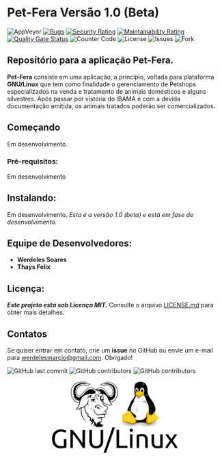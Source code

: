 # Pet-Fera Versão 1.0 (Beta)

<img alt="AppVeyor" src="https://ci.appveyor.com/api/projects/status/cf48frw5fvav00ro?svg=true">  [![Bugs](https://sonarcloud.io/api/project_badges/measure?project=Vault-Cyber-Security_ReconSpyDER&metric=bugs)](https://sonarcloud.io/dashboard?id=Vault-Cyber-Security_ReconSpyDER)  [![Security Rating](https://sonarcloud.io/api/project_badges/measure?project=Vault-Cyber-Security_ReconSpyDER&metric=security_rating)](https://sonarcloud.io/dashboard?id=Vault-Cyber-Security_ReconSpyDER)  [![Maintainability Rating](https://sonarcloud.io/api/project_badges/measure?project=Vault-Cyber-Security_ReconSpyDER&metric=sqale_rating)](https://sonarcloud.io/dashboard?id=Vault-Cyber-Security_ReconSpyDER)  [![Quality Gate Status](https://sonarcloud.io/api/project_badges/measure?project=Vault-Cyber-Security_ReconSpyDER&metric=alert_status)](https://sonarcloud.io/dashboard?id=Vault-Cyber-Security_ReconSpyDER)  <img alt="Counter Code" src="https://img.shields.io/github/languages/count/Vault-Cyber-Security/ReconSpyDER">  <img alt="License" src="https://img.shields.io/github/license/Vault-Cyber-Security/ReconSpyDER">  <img alt="Issues" src="https://img.shields.io/github/issues/Vault-Cyber-Security/ReconSpyDER">  <img alt="Fork" src="https://img.shields.io/github/forks/Vault-Cyber-Security/ReconSpyDER?logo=github">

## Repositório para a aplicação Pet-Fera.

**Pet-Fera** consiste em uma aplicação, a princípio, voltada para plataforma **GNU/Linux** que tem como finalidade o gerenciamento de Petshops especializados na venda e tratamento de animais domésticos e alguns silvestres. Após passar por vistoria do IBAMA e com a devida documentação emitida, os animais tratados poderão ser comercializados. 

## Começando
Em desenvolvimento.

### Pré-requisitos:
Em desenvolvimento

## Instalando:
Em desenvolvimento.
_Esta é a versão 1.0 (beta) e está em fase de desenvolvimento._

## Equipe de Desenvolvedores:
* **Werdeles Soares**
* **Thays Felix**

## Licença: 
***Este projeto está sob Licença MIT.***
Consulte o arquivo [LICENSE.md](https://github.com/werdelesmarcio/ProjetoIMD_2.0/blob/main/LICENSE) para obter mais detalhes.

## Contatos
Se quiser entrar em contato, crie um **issue** no GitHub ou envie um e-mail para werdelesmarcio@gmail.com. Obrigado!


<img alt="GitHub last commit" src="https://img.shields.io/github/last-commit/Vault-Cyber-Security/ReconSpyDER?style=for-the-badge">  <img alt="GitHub contributors" src="https://img.shields.io/github/contributors/Vault-Cyber-Security/ReconSpyDER?style=for-the-badge">  <img alt="GitHub contributors" src="https://img.shields.io/github/repo-size/Vault-Cyber-Security/ReconSpyDER?label=REPOSIT%C3%93RIO&logo=GITHUB&style=for-the-badge">

<center><img src = "https://github.com/Vault-Cyber-Security/ReconSpyDER/blob/master/Images/gnulinux-logo.png" width=300></center>
